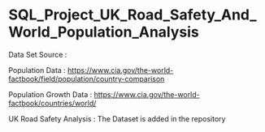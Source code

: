 # SQL_Project_UK_Road_Safety_And_World_Population_Analysis

Data Set Source : 

Population Data : https://www.cia.gov/the-world-factbook/field/population/country-comparison

Population Growth Data : https://www.cia.gov/the-world-factbook/countries/world/

UK Road Safety Analysis : The Dataset is added in the repository
